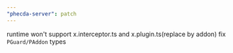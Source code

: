 ```yaml
---
"phecda-server": patch
---
```


runtime won't support x.interceptor.ts and x.plugin.ts(replace by addon)
fix `PGuard/PAddon` types